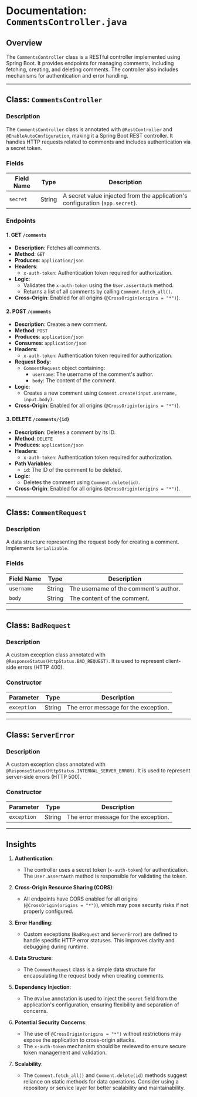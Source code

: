 # Documentation: `CommentsController.java`

## Overview
The `CommentsController` class is a RESTful controller implemented using Spring Boot. It provides endpoints for managing comments, including fetching, creating, and deleting comments. The controller also includes mechanisms for authentication and error handling.

---

## Class: `CommentsController`

### Description
The `CommentsController` class is annotated with `@RestController` and `@EnableAutoConfiguration`, making it a Spring Boot REST controller. It handles HTTP requests related to comments and includes authentication via a secret token.

### Fields
| Field Name | Type   | Description                                                                 |
|------------|--------|-----------------------------------------------------------------------------|
| `secret`   | String | A secret value injected from the application's configuration (`app.secret`). |

### Endpoints

#### 1. **GET `/comments`**
   - **Description**: Fetches all comments.
   - **Method**: `GET`
   - **Produces**: `application/json`
   - **Headers**:
     - `x-auth-token`: Authentication token required for authorization.
   - **Logic**:
     - Validates the `x-auth-token` using the `User.assertAuth` method.
     - Returns a list of all comments by calling `Comment.fetch_all()`.
   - **Cross-Origin**: Enabled for all origins (`@CrossOrigin(origins = "*")`).

#### 2. **POST `/comments`**
   - **Description**: Creates a new comment.
   - **Method**: `POST`
   - **Produces**: `application/json`
   - **Consumes**: `application/json`
   - **Headers**:
     - `x-auth-token`: Authentication token required for authorization.
   - **Request Body**:
     - `CommentRequest` object containing:
       - `username`: The username of the comment's author.
       - `body`: The content of the comment.
   - **Logic**:
     - Creates a new comment using `Comment.create(input.username, input.body)`.
   - **Cross-Origin**: Enabled for all origins (`@CrossOrigin(origins = "*")`).

#### 3. **DELETE `/comments/{id}`**
   - **Description**: Deletes a comment by its ID.
   - **Method**: `DELETE`
   - **Produces**: `application/json`
   - **Headers**:
     - `x-auth-token`: Authentication token required for authorization.
   - **Path Variables**:
     - `id`: The ID of the comment to be deleted.
   - **Logic**:
     - Deletes the comment using `Comment.delete(id)`.
   - **Cross-Origin**: Enabled for all origins (`@CrossOrigin(origins = "*")`).

---

## Class: `CommentRequest`

### Description
A data structure representing the request body for creating a comment. Implements `Serializable`.

### Fields
| Field Name | Type   | Description                          |
|------------|--------|--------------------------------------|
| `username` | String | The username of the comment's author. |
| `body`     | String | The content of the comment.          |

---

## Class: `BadRequest`

### Description
A custom exception class annotated with `@ResponseStatus(HttpStatus.BAD_REQUEST)`. It is used to represent client-side errors (HTTP 400).

### Constructor
| Parameter   | Type   | Description                     |
|-------------|--------|---------------------------------|
| `exception` | String | The error message for the exception. |

---

## Class: `ServerError`

### Description
A custom exception class annotated with `@ResponseStatus(HttpStatus.INTERNAL_SERVER_ERROR)`. It is used to represent server-side errors (HTTP 500).

### Constructor
| Parameter   | Type   | Description                     |
|-------------|--------|---------------------------------|
| `exception` | String | The error message for the exception. |

---

## Insights

1. **Authentication**:
   - The controller uses a secret token (`x-auth-token`) for authentication. The `User.assertAuth` method is responsible for validating the token.

2. **Cross-Origin Resource Sharing (CORS)**:
   - All endpoints have CORS enabled for all origins (`@CrossOrigin(origins = "*")`), which may pose security risks if not properly configured.

3. **Error Handling**:
   - Custom exceptions (`BadRequest` and `ServerError`) are defined to handle specific HTTP error statuses. This improves clarity and debugging during runtime.

4. **Data Structure**:
   - The `CommentRequest` class is a simple data structure for encapsulating the request body when creating comments.

5. **Dependency Injection**:
   - The `@Value` annotation is used to inject the `secret` field from the application's configuration, ensuring flexibility and separation of concerns.

6. **Potential Security Concerns**:
   - The use of `@CrossOrigin(origins = "*")` without restrictions may expose the application to cross-origin attacks.
   - The `x-auth-token` mechanism should be reviewed to ensure secure token management and validation.

7. **Scalability**:
   - The `Comment.fetch_all()` and `Comment.delete(id)` methods suggest reliance on static methods for data operations. Consider using a repository or service layer for better scalability and maintainability.
